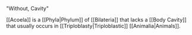 "Without, Cavity"

[[Acoela]] is a [[Phyla|Phylum]] of [[Bilateria]] that lacks a [[Body Cavity]] that usually occurs in [[Triploblasty|Triploblastic]] [[Animalia|Animals]]. 